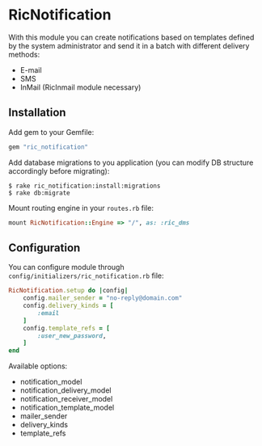 # RicNotification

With this module you can create notifications based on templates defined by the system administrator and send it in a batch with different delivery methods:

- E-mail
- SMS
- InMail (RicInmail module necessary)

## Installation

Add gem to your Gemfile:

```ruby
gem "ric_notification"
```

Add database migrations to you application (you can modify DB structure accordingly before migrating):

    $ rake ric_notification:install:migrations
    $ rake db:migrate

Mount routing engine in your `routes.rb` file:

```ruby
mount RicNotification::Engine => "/", as: :ric_dms
```

## Configuration

You can configure module through `config/initializers/ric_notification.rb` file:

```ruby
RicNotification.setup do |config|
    config.mailer_sender = "no-reply@domain.com"
    config.delivery_kinds = [
        :email
    ]
    config.template_refs = [
        :user_new_password,
    ]
end
```

Available options:

- notification_model
- notification_delivery_model
- notification_receiver_model
- notification_template_model
- mailer_sender
- delivery_kinds
- template_refs
